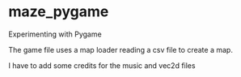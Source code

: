 # maze_pygame

Experimenting with Pygame

The game file uses a map loader reading a csv file to create a map.

I have to add some credits for the music and vec2d files
